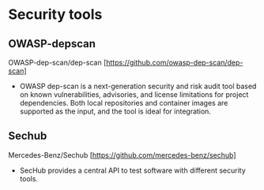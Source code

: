 # Security tools

## OWASP-depscan

OWASP-dep-scan/dep-scan [https://github.com/owasp-dep-scan/dep-scan]

* OWASP dep-scan is a next-generation security and risk audit tool based on known vulnerabilities, advisories, and license limitations for project dependencies. Both local repositories and container images are supported as the input, and the tool is ideal for integration.

## Sechub

Mercedes-Benz/Sechub [https://github.com/mercedes-benz/sechub]

* SecHub provides a central API to test software with different security tools.